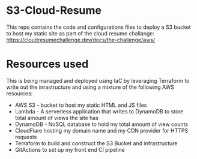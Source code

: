 # S3-Cloud-Resume

This repo contains the code and configurations files to deploy a S3 bucket to host my static site as part of the cloud resume challange: https://cloudresumechallenge.dev/docs/the-challenge/aws/

# Resources used

This is being managed and deployed using IaC by leveraging Terraform to write out the inrastructure and using a mixture of the following AWS resources:
<ul>
  <li>AWS S3 - bucket to host my static HTML and JS files</li>
  <li>Lambda - A serverless application that writes to DynamoDB to store total amount of views the site has</li>
  <li>DynamoDB - NoSQL database to hold my total amount of view counts</li>
  <li>CloudFlare hosting my domain name and my CDN provider for HTTPS requests </li>
  <li>Terraform to build and construct the S3 Bucket and infrastructure</li>
  <li>GitActions to set up my front end CI pipeline</li>
</ul>
